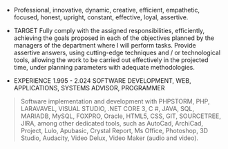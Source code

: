 - Professional, innovative, dynamic, creative, efficient, empathetic, focused, honest, upright, constant, effective, loyal, assertive.

- TARGET
Fully comply with the assigned responsibilities, efficiently, achieving the goals proposed in each of the objectives planned by the 
managers of the department where I will perform tasks.
Provide assertive answers, using cutting-edge techniques and / or technological tools, allowing the work to be carried out effectively 
in the projected time, under planning parameters with adequate methodologies.

- EXPERIENCE
1.995 - 2.024 SOFTWARE DEVELOPMENT, WEB, APPLICATIONS, SYSTEMS ADVISOR, PROGRAMMER
> Software implementation and development with PHPSTORM, PHP, LARAVAVEL, VISUAL STUDIO, .NET CORE 3, C #, JAVA, SQL, 
MARIADB, MySQL, FOXPRO, Oracle, HTML5, CSS, GIT, SOURCETREE, JIRA, among other dedicated tools, such as AutoCad, ArchiCad, 
Project, Lulo, Apubasic, Crystal Report, Ms Office, Photoshop, 3D Studio, Audacity, Video Delux, Video Maker (audio and video).

